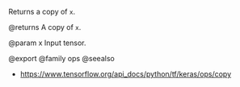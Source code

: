 Returns a copy of `x`.

@returns
    A copy of `x`.

@param x Input tensor.

@export
@family ops
@seealso
+ <https://www.tensorflow.org/api_docs/python/tf/keras/ops/copy>
